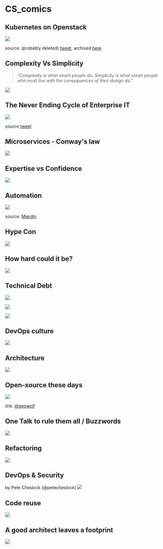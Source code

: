 # CS_comics

## Kubernetes on Openstack

![](imgs/kubernetes-on-openstack.jpg)

source: (probably deleted) [tweet](https://twitter.com/craig_tracey/status/860931799077330944), archived [here](https://web.archive.org/web/20190502040407/https:/twitter.com/craig_tracey/status/860931799077330944)

## Complexity Vs Simplicity
> *"Complexity is what smart people do. Simplicity is what smart people who must live with the consequences of their design do."*

![](imgs/smart_people_complexity_&_simplicity.jpg)


## The Never Ending Cycle of Enterprise IT
![](imgs/it_never_ending_cycle.jpg)

source [tweet](https://twitter.com/giano/status/1007563057617362944)


## Microservices - Conway's law
![](imgs/microservices_conway's_law.jpg)


## Expertise vs Confidence
![](imgs/expertise_vs_confidence.png)


## Automation
![](imgs/automation.jpg)

source: [Mierdin](https://twitter.com/Mierdin/status/1100535357165240320)


## Hype Con
![](imgs/hype_con.jpg)


## How hard could it be?
![](imgs/dt100424.gif)


## Technical Debt
![](imgs/technical_debt.jpg)

![](imgs/too_busy.jpg)

![](imgs/106-tech-debt.png)


## DevOps culture
![](imgs/devops-explained.png)


## Architecture
![](imgs/architecture.jpg)


## Open-source these days
![](imgs/open_source_these_days.jpg)

link: [@geowolf](https://twitter.com/geowolf/status/971811346823221248)


## One Talk to rule them all / Buzzwords
![](imgs/One_Talk_to_rule_them_all.jpg)


## Refactoring
![](imgs/refactoring.jpg)


## DevOps & Security
by Pete Cheslock (@petecheslock)
![](imgs/unicorn_devops_sec.png)


## Code reuse
![](imgs/code_reuse.jpg)


## A good architect leaves a footprint
![](imgs/a_good_architect_leaves_a_footprint.jpg)
